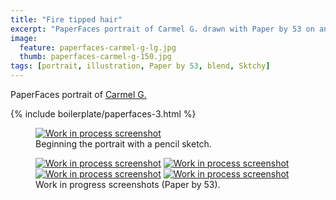 ```yaml
---
title: "Fire tipped hair"
excerpt: "PaperFaces portrait of Carmel G. drawn with Paper by 53 on an iPad."
image: 
  feature: paperfaces-carmel-g-lg.jpg
  thumb: paperfaces-carmel-g-150.jpg
tags: [portrait, illustration, Paper by 53, blend, Sktchy]
---
```


PaperFaces portrait of <a href="http://sktchy.com/uViYnH">Carmel G.</a>

{% include boilerplate/paperfaces-3.html %}

<figure>
	<a href="{{ site.url }}/assets/images/paperfaces-carmel-g-process-1-lg.jpg"><img src="{{ site.url }}/assets/images/paperfaces-carmel-g-process-1-750.jpg" alt="Work in process screenshot"></a>
	<figcaption>Beginning the portrait with a pencil sketch.</figcaption>
</figure>

<figure class="half">
	<a href="{{ site.url }}/assets/images/paperfaces-carmel-g-process-2-lg.jpg"><img src="{{ site.url }}/assets/images/paperfaces-carmel-g-process-2-600.jpg" alt="Work in process screenshot"></a>
	<a href="{{ site.url }}/assets/images/paperfaces-carmel-g-process-3-lg.jpg"><img src="{{ site.url }}/assets/images/paperfaces-carmel-g-process-3-600.jpg" alt="Work in process screenshot"></a>
	<a href="{{ site.url }}/assets/images/paperfaces-carmel-g-process-4-lg.jpg"><img src="{{ site.url }}/assets/images/paperfaces-carmel-g-process-4-600.jpg" alt="Work in process screenshot"></a>
	<a href="{{ site.url }}/assets/images/paperfaces-carmel-g-process-5-lg.jpg"><img src="{{ site.url }}/assets/images/paperfaces-carmel-g-process-5-600.jpg" alt="Work in process screenshot"></a>
	<figcaption>Work in progress screenshots (Paper by 53).</figcaption>
</figure>
